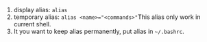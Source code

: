 1.   display alias: `alias`
2.   temporary alias: `alias <name>="<commands>"`This alias only work in current shell.
3.   It you want to keep alias permanently, put alias in `~/.bashrc`.


